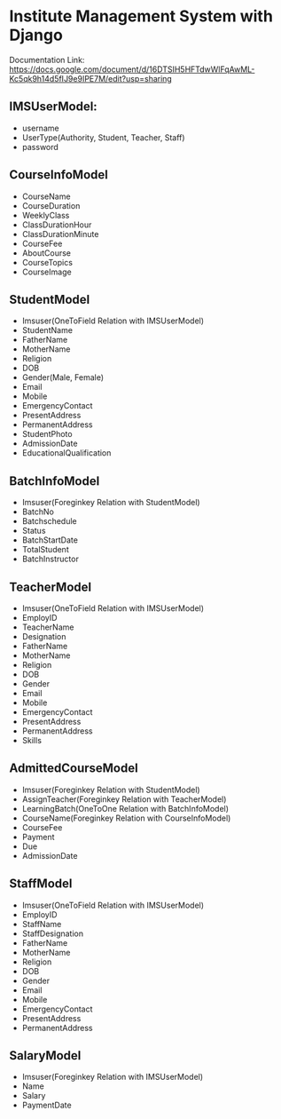 # Institute Management System with Django

Documentation Link: https://docs.google.com/document/d/16DTSIH5HFTdwWlFqAwML-Kc5qk9h14d5fIJ9e9IPE7M/edit?usp=sharing

## IMSUserModel:
- username
- UserType(Authority, Student, Teacher, Staff)
- password

## CourseInfoModel
- CourseName
- CourseDuration
- WeeklyClass
- ClassDurationHour
- ClassDurationMinute
- CourseFee
- AboutCourse
- CourseTopics
- CourseImage

## StudentModel
- Imsuser(OneToField Relation with IMSUserModel)
- StudentName
- FatherName
- MotherName
- Religion
- DOB
- Gender(Male, Female)
- Email
- Mobile
- EmergencyContact
- PresentAddress
- PermanentAddress
- StudentPhoto
- AdmissionDate
- EducationalQualification

## BatchInfoModel
- Imsuser(Foreginkey Relation with StudentModel)
- BatchNo
- Batchschedule
- Status
- BatchStartDate
- TotalStudent
- BatchInstructor

## TeacherModel
- Imsuser(OneToField Relation with IMSUserModel)
- EmployID
- TeacherName
- Designation
- FatherName
- MotherName
- Religion
- DOB
- Gender
- Email
- Mobile
- EmergencyContact
- PresentAddress
- PermanentAddress
- Skills

## AdmittedCourseModel
- Imsuser(Foreginkey Relation with StudentModel)
- AssignTeacher(Foreginkey Relation with TeacherModel)
- LearningBatch(OneToOne Relation with BatchInfoModel)
- CourseName(Foreginkey Relation with CourseInfoModel)
- CourseFee
- Payment
- Due
- AdmissionDate

## StaffModel
- Imsuser(OneToField Relation with IMSUserModel)
- EmployID
- StaffName
- StaffDesignation
- FatherName
- MotherName
- Religion
- DOB
- Gender
- Email
- Mobile
- EmergencyContact
- PresentAddress
- PermanentAddress

## ‍SalaryModel
- Imsuser(Foreginkey Relation with IMSUserModel)
- Name
- Salary
- PaymentDate
